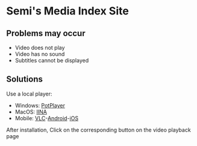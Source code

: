# Semi's Media Index Site
## Problems may occur
- Video does not play
- Video has no sound
- Subtitles cannot be displayed
## Solutions
Use a local player:
- Windows: [PotPlayer](https://potplayer.daum.net/)
- MacOS: [IINA](https://iina.io/)
- Mobile: [VLC](https://www.videolan.org/)-[Android](https://www.videolan.org/vlc/download-android.html)-[iOS](https://www.videolan.org/vlc/download-ios.html) 
 
After installation, Click on the corresponding button on the video playback page
